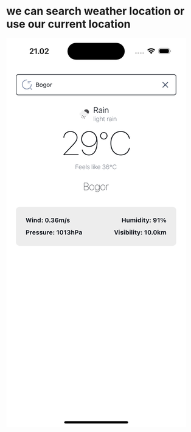 # we can search weather location or use our current location

![alt text](simulator_screenshot_6BA4B1CA-1E76-4E26-964C-C328A4F93DFE.png)
